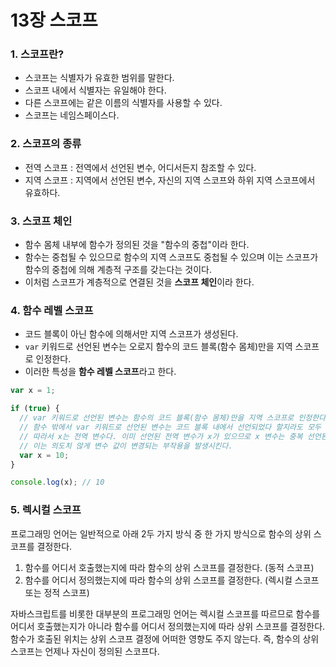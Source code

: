# 13장 스코프

### 1. 스코프란?

- 스코프는 식별자가 유효한 범위를 말한다.
- 스코프 내에서 식별자는 유일해야 한다.
- 다른 스코프에는 같은 이름의 식별자를 사용할 수 있다.
- 스코프는 네임스페이스다.

### 2. 스코프의 종류

- 전역 스코프 : 전역에서 선언된 변수, 어디서든지 참조할 수 있다.
- 지역 스코프 : 지역에서 선언된 변수, 자신의 지역 스코프와 하위 지역 스코프에서 유효하다.

### 3. 스코프 체인

- 함수 몸체 내부에 함수가 정의된 것을 "함수의 중첩"이라 한다.
- 함수는 중첩될 수 있으므로 함수의 지역 스코프도 중첩될 수 있으며 이는 스코프가 함수의 중첩에 의해 계층적 구조를 갖는다는 것이다.
- 이처럼 스코프가 계층적으로 연결된 것을 **스코프 체인**이라 한다.

### 4. 함수 레벨 스코프

- 코드 블록이 아닌 함수에 의해서만 지역 스코프가 생성된다.
- `var` 키워드로 선언된 변수는 오로지 함수의 코드 블록(함수 몸체)만을 지역 스코프로 인정한다.
- 이러한 특성을 **함수 레벨 스코프**라고 한다.

```js
var x = 1;

if (true) {
  // var 키워드로 선언된 변수는 함수의 코드 블록(함수 몸체)만을 지역 스코프로 인정한다.
  // 함수 밖에서 var 키워드로 선언된 변수는 코드 블록 내에서 선언되었다 할지라도 모두 전역 변수다.
  // 따라서 x는 전역 변수다. 이미 선언된 전역 변수가 x가 있으므로 x 변수는 중복 선언된다.
  // 이는 의도치 않게 변수 값이 변경되는 부작용을 발생시킨다.
  var x = 10;
}

console.log(x); // 10
```

### 5. 렉시컬 스코프

프로그래밍 언어는 일반적으로 아래 2두 가지 방식 중 한 가지 방식으로 함수의 상위 스코프를 결정한다.

1. 함수를 어디서 호출했는지에 따라 함수의 상위 스코프를 결정한다. (동적 스코프)
2. 함수를 어디서 정의했는지에 따라 함수의 상위 스코프를 결정한다. (렉시컬 스코프 또는 정적 스코프)

자바스크립트를 비롯한 대부분의 프로그래밍 언어는 렉시컬 스코프를 따르므로 함수를 어디서 호출했는지가 아니라 함수를 어디서 정의했는지에 따라 상위 스코프를 결정한다.
함수가 호출된 위치는 상위 스코프 결정에 어떠한 영향도 주지 않는다. 즉, 함수의 상위 스코프는 언제나 자신이 정의된 스코프다.
